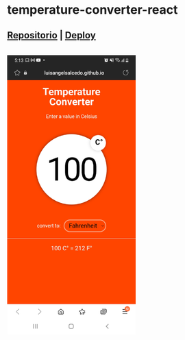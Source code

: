 # temperature-converter-react

## [Repositorio](https://github.com/luisangelsalcedo/bootcamp-challenges/tree/main/react-proyects/temperature-converter-react) | [Deploy](https://luisangelsalcedo.github.io/temperature-converter/)

<br/>

<img src="./src/asset/img/screenshot.jpg" width="300"/>
